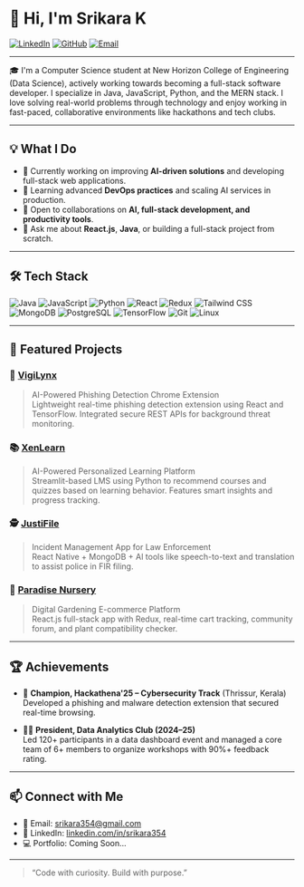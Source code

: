 # 👋 Hi, I'm Srikara K

[![LinkedIn](https://img.shields.io/badge/LinkedIn-blue?style=flat&logo=linkedin)](https://linkedin.com/in/srikara354)
[![GitHub](https://img.shields.io/badge/GitHub-black?style=flat&logo=github)](https://github.com/Srikara354)
[![Email](https://img.shields.io/badge/Email-srikara354@gmail.com-red?style=flat&logo=gmail)](mailto:srikara354@gmail.com)

---

🎓 I'm a Computer Science student at New Horizon College of Engineering (Data Science), actively working towards becoming a full-stack software developer. I specialize in Java, JavaScript, Python, and the MERN stack. I love solving real-world problems through technology and enjoy working in fast-paced, collaborative environments like hackathons and tech clubs.

---

## 💡 What I Do
- 🔭 Currently working on improving **AI-driven solutions** and developing full-stack web applications.
- 🌱 Learning advanced **DevOps practices** and scaling AI services in production.
- 🤝 Open to collaborations on **AI, full-stack development, and productivity tools**.
- 💬 Ask me about **React.js**, **Java**, or building a full-stack project from scratch.

---

## 🛠️ Tech Stack
![Java](https://img.shields.io/badge/-Java-007396?style=flat&logo=java)
![JavaScript](https://img.shields.io/badge/-JavaScript-F7DF1E?style=flat&logo=javascript)
![Python](https://img.shields.io/badge/-Python-3776AB?style=flat&logo=python)
![React](https://img.shields.io/badge/-React.js-61DAFB?style=flat&logo=react)
![Redux](https://img.shields.io/badge/-Redux-764ABC?style=flat&logo=redux)
![Tailwind CSS](https://img.shields.io/badge/-TailwindCSS-38B2AC?style=flat&logo=tailwindcss)
![MongoDB](https://img.shields.io/badge/-MongoDB-47A248?style=flat&logo=mongodb)
![PostgreSQL](https://img.shields.io/badge/-PostgreSQL-336791?style=flat&logo=postgresql)
![TensorFlow](https://img.shields.io/badge/-TensorFlow-FF6F00?style=flat&logo=tensorflow)
![Git](https://img.shields.io/badge/-Git-F05032?style=flat&logo=git)
![Linux](https://img.shields.io/badge/-Linux-FCC624?style=flat&logo=linux)

---

## 🚀 Featured Projects

### 🔐 [VigiLynx](https://github.com/Srikara354/VigiLynx)
> AI-Powered Phishing Detection Chrome Extension  
Lightweight real-time phishing detection extension using React and TensorFlow. Integrated secure REST APIs for background threat monitoring.

### 📚 [XenLearn](https://github.com/Srikara354/XenLearn)
> AI-Powered Personalized Learning Platform  
Streamlit-based LMS using Python to recommend courses and quizzes based on learning behavior. Features smart insights and progress tracking.

### 🕵️ [JustiFile](https://github.com/Srikara354/JustiFile)
> Incident Management App for Law Enforcement  
React Native + MongoDB + AI tools like speech-to-text and translation to assist police in FIR filing.

### 🌿 [Paradise Nursery](https://github.com/Srikara354/Paradise-Nursery)
> Digital Gardening E-commerce Platform  
React.js full-stack app with Redux, real-time cart tracking, community forum, and plant compatibility checker.

---

## 🏆 Achievements
- 🏅 **Champion, Hackathena'25 – Cybersecurity Track** (Thrissur, Kerala)  
Developed a phishing and malware detection extension that secured real-time browsing.

- 🧑‍💼 **President, Data Analytics Club (2024–25)**  
Led 120+ participants in a data dashboard event and managed a core team of 6+ members to organize workshops with 90%+ feedback rating.

---


## 📫 Connect with Me

- 📧 Email: [srikara354@gmail.com](mailto:srikara354@gmail.com)  
- 💼 LinkedIn: [linkedin.com/in/srikara354](https://linkedin.com/in/srikara354)  
- 💻 Portfolio: Coming Soon...

---

> “Code with curiosity. Build with purpose.”

